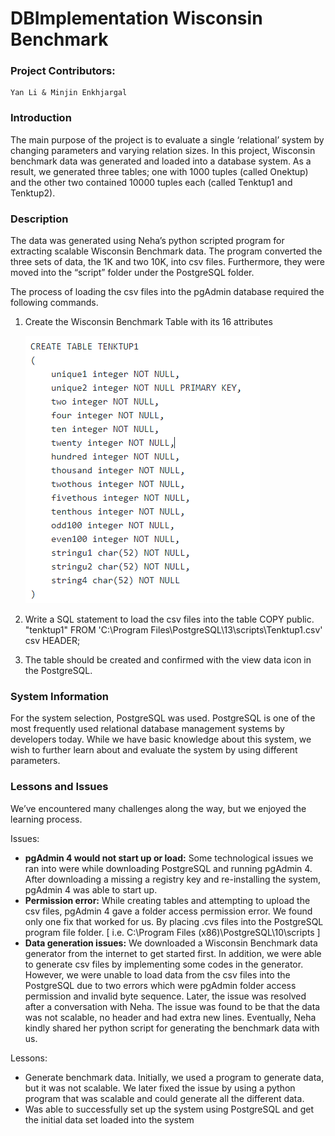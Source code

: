 # DBImplementation Wisconsin Benchmark

### Project Contributors:
    Yan Li & Minjin Enkhjargal
 
### Introduction
    
The main purpose of the project is to evaluate a single ‘relational’ system by changing parameters and varying relation sizes. In this project, Wisconsin benchmark data was generated and loaded into a database system. As a result, we generated three tables; one with 1000 tuples (called Onektup) and the other two contained 10000 tuples each (called Tenktup1 and Tenktup2). 

### Description
The data was generated using Neha’s python scripted program for extracting scalable Wisconsin Benchmark data.  The program converted the three sets of data, the 1K and two 10K, into csv files. Furthermore, they were moved into the “script” folder under the PostgreSQL folder. 

The process of loading the csv files into the pgAdmin database required the following commands. 
1. Create the Wisconsin Benchmark Table with its 16 attributes

    ![](images/createTable.PNG)

2. Write a SQL statement to load the csv files into the table
COPY public. "tenktup1" FROM 'C:\Program Files\PostgreSQL\13\scripts\Tenktup1.csv' csv HEADER;

3. The table should be created and confirmed with the view data icon in the PostgreSQL.


### System Information 
For the system selection, PostgreSQL was used. PostgreSQL is one of the most frequently used relational database management systems by developers today. While we have basic knowledge about this system, we wish to further learn about and evaluate the system by using different parameters. 

### Lessons and Issues 
We’ve encountered many challenges along the way, but we enjoyed the learning process.

Issues:
 - **pgAdmin 4 would not start up or load:** Some technological issues we ran into were while downloading PostgreSQL and running pgAdmin 4. After downloading a missing a registry key and re-installing the system, pgAdmin 4 was able to start up. 
 - **Permission error:** While creating tables and attempting to upload the csv files, pgAdmin 4 gave a folder access permission error. We found only one fix that worked for us. By placing .cvs files into the PostgreSQL program file folder. [ i.e. C:\Program Files (x86)\PostgreSQL\10\scripts ]
 - **Data generation issues:** We downloaded a Wisconsin Benchmark data generator from the internet to get started first. In addition, we were able to generate csv files by implementing some codes in the generator. However, we were unable to load data from the csv files into the PostgreSQL due to two errors which were pgAdmin folder access permission and invalid byte sequence. Later, the issue was resolved after a conversation with Neha. The issue was found to be that the data was not scalable, no header and had extra new lines. Eventually, Neha kindly shared her python script for generating the benchmark data with us. 

Lessons:
 - Generate benchmark data. Initially, we used a program to generate data, but it was not scalable. We later fixed the issue by using a python program that was scalable and could generate all the different data.
 - Was able to successfully set up the system using PostgreSQL and get the initial data set loaded into the system



